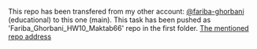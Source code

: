 This repo has been transfered from my other account: [@fariba-ghorbani](https://github.com/fariba-ghorbani) (educational) to this one (main). This task has been pushed as 'Fariba_Ghorbani_HW10_Maktab66' repo in the first folder.
[The mentioned repo address](https://github.com/fariba-ghorbani/Fariba_Ghorbani_HW10_Maktab66)
